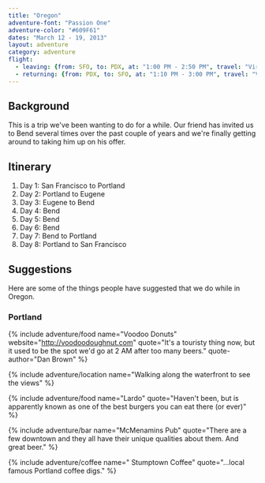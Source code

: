 ```yaml
---
title: "Oregon"
adventure-font: "Passion One"
adventure-color: "#609F61"
dates: "March 12 - 19, 2013"
layout: adventure
category: adventure
flight:
  - leaving: {from: SFO, to: PDX, at: "1:00 PM - 2:50 PM", travel: "Virgin America #816"}
  - returning: {from: PDX, to: SFO, at: "1:10 PM - 3:00 PM", travel: "Virgin America #817"}
---
```


## Background

This is a trip we've been wanting to do for a while. Our friend has invited us to Bend several times over the past couple of years and we're finally getting around to taking him up on his offer.

## Itinerary

1. Day 1: San Francisco to Portland
1. Day 2: Portland to Eugene
1. Day 3: Eugene to Bend
1. Day 4: Bend
1. Day 5: Bend
1. Day 6: Bend
1. Day 7: Bend to Portland
1. Day 8: Portland to San Francisco

##  Suggestions

Here are some of the things people have suggested that we do while in Oregon.

### Portland

{% include adventure/food name="Voodoo Donuts"
                          website="http://voodoodoughnut.com"
                          quote="It's a touristy thing now, but it used to be the spot we'd go at 2 AM after too many beers."
                          quote-author="Dan Brown"
%}

{% include adventure/location name="Walking along the waterfront to see the views" %}



{% include adventure/food name="Lardo"
                          quote="Haven't been, but is apparently known as one of the best burgers you can eat there (or ever)"
%}

{% include adventure/bar  name="McMenamins Pub"
                          quote="There are a few downtown and they all have their unique qualities about them. And great beer."
%}

{% include adventure/coffee name=" Stumptown Coffee"
                            quote="...local famous Portland coffee digs."
%}

<!--<section id="trip-journal">
<h2>Journal</h2>
</section>-->

